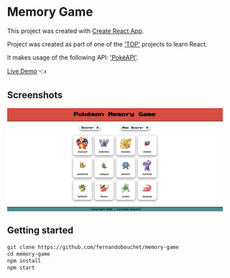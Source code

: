 # Memory Game

This project was created with [Create React App](https://github.com/facebook/create-react-app).

Project was created as part of one of the ['TOP'](https://www.theodinproject.com/) projects to learn React.

It makes usage of the following API: ['PokéAPI'](https://pokeapi.co/).


[Live Demo](https://fernandobouchet.github.io/memory-game/) :point_left:


## Screenshots

![App Screenshot](https://github.com/fernandobouchet/memory-game/blob/main/memory-game_preview.png?raw=true)

## Getting started

```
git clone https://github.com/fernandobouchet/memory-game
cd memory-game
npm install
npm start
```
